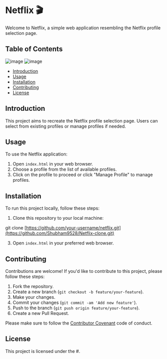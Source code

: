 # Netflix 🎬

Welcome to Netflix, a simple web application resembling the Netflix profile selection page.

## Table of Contents
![image](https://github.com/Shubham9528/Netflix-clone/assets/81708211/03759265-14ab-42b7-802b-66a3a21e5cd8)
![image](https://github.com/Shubham9528/Netflix-clone/assets/81708211/d54e4557-ca98-4b75-a28a-370c11d95c20)


- [Introduction](#introduction)
- [Usage](#usage)
- [Installation](#installation)
- [Contributing](#contributing)
- [License](#license)

## Introduction

This project aims to recreate the Netflix profile selection page. Users can select from existing profiles or manage profiles if needed.

## Usage

To use the Netflix application:

1. Open `index.html` in your web browser.
2. Choose a profile from the list of available profiles.
3. Click on the profile to proceed or click "Manage Profile" to manage profiles.

## Installation

To run this project locally, follow these steps:

1. Clone this repository to your local machine:

git clone [https://github.com/your-username/netflix.git](https://github.com/Shubham9528/Netflix-clone.git)


3. Open `index.html` in your preferred web browser.

## Contributing

Contributions are welcome! If you'd like to contribute to this project, please follow these steps:

1. Fork the repository.
2. Create a new branch (`git checkout -b feature/your-feature`).
3. Make your changes.
4. Commit your changes (`git commit -am 'Add new feature'`).
5. Push to the branch (`git push origin feature/your-feature`).
6. Create a new Pull Request.

Please make sure to follow the [Contributor Covenant](https://www.contributor-covenant.org/) code of conduct.

## License

This project is licensed under the #.
